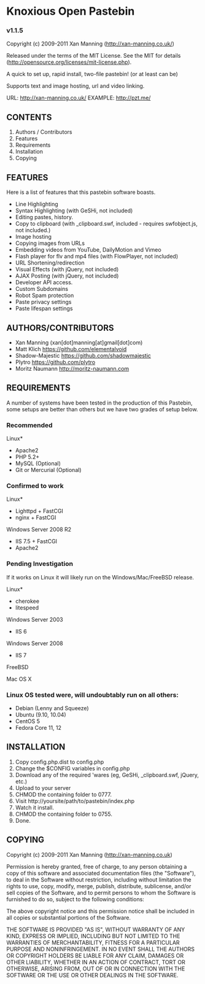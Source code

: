 Knoxious Open Pastebin
======================
### v1.1.5 

Copyright (c) 2009-2011 Xan Manning (http://xan-manning.co.uk/)

Released under the terms of the MIT License.
See the MIT for details (http://opensource.org/licenses/mit-license.php).


A quick to set up, rapid install, two-file pastebin! 
(or at least can be)

Supports text and image hosting, url and video linking.

URL: 		http://xan-manning.co.uk/
EXAMPLE: 	http://pzt.me/


CONTENTS
--------

1. Authors / Contributors
2. Features
3. Requirements
4. Installation
5. Copying


FEATURES
--------

Here is a list of features that this pastebin software boasts.

* Line Highlighting
* Syntax Highlighting (with GeSHi, not included)
* Editing pastes, history.
* Copy to clipboard (with _clipboard.swf, included - requires swfobject.js, not included.)
* Image hosting
* Copying images from URLs
* Embedding videos from YouTube, DailyMotion and Vimeo
* Flash player for flv and mp4 files (with FlowPlayer, not included)
* URL Shortening/redirection
* Visual Effects (with jQuery, not included)
* AJAX Posting (with jQuery, not included)
* Developer API access.
* Custom Subdomains
* Robot Spam protection
* Paste privacy settings
* Paste lifespan settings


AUTHORS/CONTRIBUTORS
--------------------

* Xan Manning (xan[dot]manning[at]gmail[dot]com)
* Matt Klich https://github.com/elementalvoid
* Shadow-Majestic https://github.com/shadowmajestic
* Plytro https://github.com/plytro
* Moritz Naumann http://moritz-naumann.com



REQUIREMENTS
------------

A number of systems have been tested in the production of this Pastebin, some setups are better than others but we have two grades of setup below.


### Recommended

Linux*
* Apache2
* PHP 5.2+
* MySQL (Optional)
* Git or Mercurial (Optional)


### Confirmed to work

Linux*
* Lighttpd + FastCGI
* nginx + FastCGI

Windows Server 2008 R2
* IIS 7.5 + FastCGI
* Apache2

	
### Pending Investigation
If it works on Linux it will likely run on the Windows/Mac/FreeBSD release.

Linux*
* cherokee
* litespeed

Windows Server 2003
* IIS 6

Windows Server 2008
* IIS 7

FreeBSD

Mac OS X


### Linux OS tested were, will undoubtably run on all others:
* Debian (Lenny and Squeeze)
* Ubuntu (9.10, 10.04)
* CentOS 5
* Fedora Core 11, 12	



INSTALLATION
------------

1. Copy config.php.dist to config.php
2. Change the $CONFIG variables in config.php
3. Download any of the required 'wares (eg, GeSHi, _clipboard.swf, jQuery, etc.)
4. Upload to your server
5. CHMOD the containing folder to 0777.
6. Visit http://yoursite/path/to/pastebin/index.php
7. Watch it install.
8. CHMOD the containing folder to 0755.
9. Done.



COPYING
-------

Copyright (c) 2009-2011 Xan Manning (http://xan-manning.co.uk)

Permission is hereby granted, free of charge, to any person obtaining a copy
of this software and associated documentation files (the "Software"), to deal
in the Software without restriction, including without limitation the rights
to use, copy, modify, merge, publish, distribute, sublicense, and/or sell
copies of the Software, and to permit persons to whom the Software is
furnished to do so, subject to the following conditions:

The above copyright notice and this permission notice shall be included in
all copies or substantial portions of the Software.

THE SOFTWARE IS PROVIDED "AS IS", WITHOUT WARRANTY OF ANY KIND, EXPRESS OR
IMPLIED, INCLUDING BUT NOT LIMITED TO THE WARRANTIES OF MERCHANTABILITY,
FITNESS FOR A PARTICULAR PURPOSE AND NONINFRINGEMENT. IN NO EVENT SHALL THE
AUTHORS OR COPYRIGHT HOLDERS BE LIABLE FOR ANY CLAIM, DAMAGES OR OTHER
LIABILITY, WHETHER IN AN ACTION OF CONTRACT, TORT OR OTHERWISE, ARISING FROM,
OUT OF OR IN CONNECTION WITH THE SOFTWARE OR THE USE OR OTHER DEALINGS IN
THE SOFTWARE.
